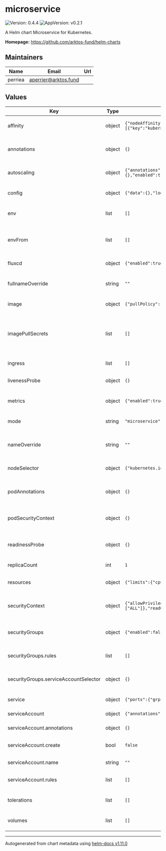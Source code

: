 # microservice

![Version: 0.4.4](https://img.shields.io/badge/Version-0.4.4-informational?style=flat-square) ![AppVersion: v0.2.1](https://img.shields.io/badge/AppVersion-v0.2.1-informational?style=flat-square)

A Helm chart Microservice for Kubernetes.

**Homepage:** <https://github.com/arktos-fund/helm-charts>

## Maintainers

| Name | Email | Url |
| ---- | ------ | --- |
| perriea | <aperrier@arktos.fund> |  |

## Values

| Key | Type | Default | Description |
|-----|------|---------|-------------|
| affinity | object | `{"nodeAffinity":{"requiredDuringSchedulingIgnoredDuringExecution":{"nodeSelectorTerms":[{"matchExpressions":[{"key":"kubernetes.io/arch","operator":"In","values":["arm64"]}]}]}}}` | affinity is an optional configuration for the microservice |
| annotations | object | `{}` | annotations is an optional list of annotations to add to the metadata object |
| autoscaling | object | `{"annotations":{},"enabled":true,"maxReplicas":10,"minReplicas":1,"targetCPUUtilizationPercentage":70,"targetMemoryUtilizationPercentage":65}` | autoscaling is an optional configuration for the microservice |
| config | object | `{"data":{},"logger":{"format":"fmt","level":"info"},"secret":{},"timeout":"3s"}` | config is an optional configuration for the microservice |
| env | list | `[]` | env is an optional list of environment variables to add to the container |
| envFrom | list | `[]` | envFrom is an optional list of sources to populate environment variables in the container  |
| fluxcd | object | `{"enabled":true,"interval":"30m"}` | fluxcd is an optional configuration for fluxcd |
| fullnameOverride | string | `""` | fullnameOverride is an optional string to substitute for the full names of resources |
| image | object | `{"pullPolicy":"IfNotPresent","repository":"946936475872.dkr.ecr.us-east-1.amazonaws.com/instruments","tag":"1.0.0"}` | image is the image to use for the job |
| imagePullSecrets | list | `[]` | imagePullSecrets is an optional list of references to secrets in the same namespace to use for pulling any of the images used by this Chart. |
| ingress | list | `[]` | ingress is the ingress configuration |
| livenessProbe | object | `{}` | livenessProbe is an optional liveness probe to add to the container |
| metrics | object | `{"enabled":true}` | metrics is an optional configuration for the microservice |
| mode | string | `"microservice"` | mode is the deployment mode (microservice/worker) |
| nameOverride | string | `""` | nameOverride is an optional string to substitute for the full names of resources |
| nodeSelector | object | `{"kubernetes.io/os":"linux"}` | nodeSelector is an optional configuration for the microservice |
| podAnnotations | object | `{}` | podAnnotations is an optional list of annotations to add to the pod |
| podSecurityContext | object | `{}` | podSecurityContext is an optional security context to add to the pod |
| readinessProbe | object | `{}` | readinessProbe is an optional readiness probe to add to the container |
| replicaCount | int | `1` | replicas is the number of replicas to deploy |
| resources | object | `{"limits":{"cpu":"100m","memory":"128Mi"},"requests":{"cpu":"100m","memory":"128Mi"}}` | resources is an optional configuration for the microservice |
| securityContext | object | `{"allowPrivilegeEscalation":false,"capabilities":{"drop":["ALL"]},"readOnlyRootFilesystem":true,"runAsNonRoot":true,"runAsUser":1000}` | securityContext is an optional security context to add to the container |
| securityGroups | object | `{"enabled":false,"rules":[],"serviceAccountSelector":{}}` | securityGroups is an optional configuration for AWS security groups |
| securityGroups.rules | list | `[]` | rules is an optional list of rules to add to the security group |
| securityGroups.serviceAccountSelector | object | `{}` | serviceAccountSelector is an optional matchLabels to select the service account |
| service | object | `{"ports":{"grpc":11000,"http":8000},"type":"ClusterIP"}` | service is the service configuration |
| serviceAccount | object | `{"annotations":{},"create":false,"name":"","rules":[]}` | serviceAccount configuration |
| serviceAccount.annotations | object | `{}` | Annotations to add to the ServiceAccount |
| serviceAccount.create | bool | `false` | Specifies whether a ServiceAccount should be created |
| serviceAccount.name | string | `""` | The name of the ServiceAccount to use. |
| serviceAccount.rules | list | `[]` | Rules/RoleBinding to add to the ServiceAccount |
| tolerations | list | `[]` | tolerations is an optional configuration for the microservice |
| volumes | list | `[]` | volumes is an optional list of volumes to add to the container |

----------------------------------------------
Autogenerated from chart metadata using [helm-docs v1.11.0](https://github.com/norwoodj/helm-docs/releases/v1.11.0)
